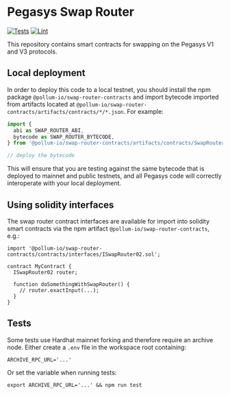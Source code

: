 # Pegasys Swap Router

[![Tests](https://github.com/pegasys-fi/swap-router-contracts/workflows/Tests/badge.svg)](https://github.com/pegasys-fi/swap-router-contracts/actions?query=workflow%3ATests)
[![Lint](https://github.com/pegasys-fi/swap-router-contracts/workflows/Lint/badge.svg)](https://github.com/pegasys-fi/swap-router-contracts/actions?query=workflow%3ALint)

This repository contains smart contracts for swapping on the Pegasys V1 and V3 protocols.


## Local deployment

In order to deploy this code to a local testnet, you should install the npm package
`@pollum-io/swap-router-contracts`
and import bytecode imported from artifacts located at
`@pollum-io/swap-router-contracts/artifacts/contracts/*/*.json`.
For example:

```typescript
import {
  abi as SWAP_ROUTER_ABI,
  bytecode as SWAP_ROUTER_BYTECODE,
} from '@pollum-io/swap-router-contracts/artifacts/contracts/SwapRouter02.sol/SwapRouter02.json'

// deploy the bytecode
```

This will ensure that you are testing against the same bytecode that is deployed to
mainnet and public testnets, and all Pegasys code will correctly interoperate with
your local deployment.

## Using solidity interfaces

The swap router contract interfaces are available for import into solidity smart contracts
via the npm artifact `@pollum-io/swap-router-contracts`, e.g.:

```solidity
import '@pollum-io/swap-router-contracts/contracts/interfaces/ISwapRouter02.sol';

contract MyContract {
  ISwapRouter02 router;

  function doSomethingWithSwapRouter() {
    // router.exactInput(...);
  }
}

```

## Tests

Some tests use Hardhat mainnet forking and therefore require an archive node.
Either create a `.env` file in the workspace root containing:

```
ARCHIVE_RPC_URL='...'
```

Or set the variable when running tests:

```
export ARCHIVE_RPC_URL='...' && npm run test
```

